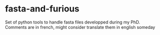 # fasta-and-furious
Set of python tools to handle fasta files developped during my PhD.
Comments are in french, might consider translate them in english someday
